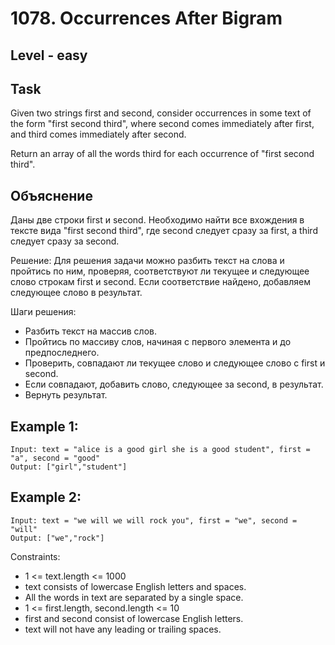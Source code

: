 # 1078. Occurrences After Bigram


## Level - easy


## Task
Given two strings first and second, consider occurrences in some text of the form "first second third", 
where second comes immediately after first, and third comes immediately after second.

Return an array of all the words third for each occurrence of "first second third".


## Объяснение
Даны две строки first и second. 
Необходимо найти все вхождения в тексте вида "first second third", где second следует сразу за first, а third следует сразу за second.

Решение:
Для решения задачи можно разбить текст на слова и пройтись по ним, проверяя, соответствуют ли текущее и следующее слово строкам first и second. Если соответствие найдено, добавляем следующее слово в результат.

Шаги решения:
- Разбить текст на массив слов.
- Пройтись по массиву слов, начиная с первого элемента и до предпоследнего.
- Проверить, совпадают ли текущее слово и следующее слово с first и second.
- Если совпадают, добавить слово, следующее за second, в результат.
- Вернуть результат.


## Example 1:
```
Input: text = "alice is a good girl she is a good student", first = "a", second = "good"
Output: ["girl","student"]
```


## Example 2:
```
Input: text = "we will we will rock you", first = "we", second = "will"
Output: ["we","rock"]
```


Constraints:
- 1 <= text.length <= 1000
- text consists of lowercase English letters and spaces.
- All the words in text are separated by a single space.
- 1 <= first.length, second.length <= 10
- first and second consist of lowercase English letters.
- text will not have any leading or trailing spaces.